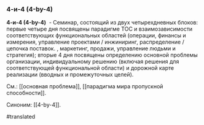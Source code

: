 ### 4-и-4 (4-by-4)

**4-и-4 (4-by-4)**  - Семинар, состоящий из двух четырехдневных блоков: первые четыре дня посвящены парадигме ТОС и взаимозависимости соответствующих функциональных областей (операции, финансы и измерения, управление проектами / инжиниринг, распределение / цепочка поставок. , маркетинг, продажи, управление людьми и стратегия); вторые 4 дня посвящены определению основной проблемы организации, индивидуальному решению (включая решения для соответствующей функциональной области) и дорожной карте реализации (вводных и промежуточных целей).

См.: [[основная проблема]], [[парадигма мира пропускной способности]].

Синоним: [[4-by-4]].

#translated
